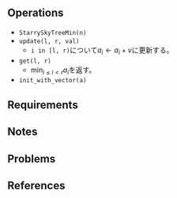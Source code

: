 ## Operations

- `StarrySkyTreeMin(n)`
- `update(l, r, val)`
	- `i in [l, r)`について$a_i \leftarrow a_i + v$に更新する。
- `get(l, r)`
	- $\min_{l \le i \lt r} a_i$を返す。
- `init_with_vector(a)`

## Requirements

## Notes

## Problems

## References

